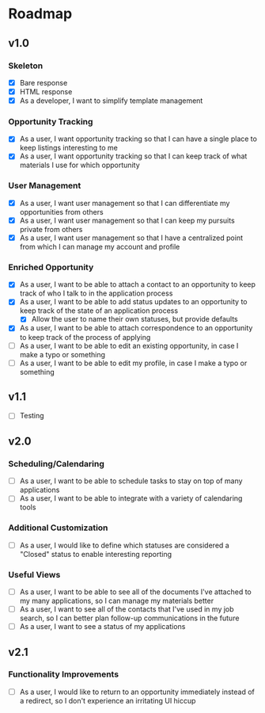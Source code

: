 # Roadmap

## v1.0

### Skeleton

- [x] Bare response
- [x] HTML response
- [x] As a developer, I want to simplify template management

### Opportunity Tracking

- [x] As a user, I want opportunity tracking so that I can have a single place to keep listings interesting to me
- [x] As a user, I want opportunity tracking so that I can keep track of what materials I use for which opportunity

### User Management

- [x] As a user, I want user management so that I can differentiate my opportunities from others
- [x] As a user, I want user management so that I can keep my pursuits private from others
- [x] As a user, I want user management so that I have a centralized point from which I can manage my account and profile

### Enriched Opportunity

- [x] As a user, I want to be able to attach a contact to an opportunity to keep track of who I talk to in the application process
- [x] As a user, I want to be able to add status updates to an opportunity to keep track of the state of an application process
  - [x] Allow the user to name their own statuses, but provide defaults
- [x] As a user, I want to be able to attach correspondence to an opportunity to keep track of the process of applying
- [ ] As a user, I want to be able to edit an existing opportunity, in case I make a typo or something
- [ ] As a user, I want to be able to edit my profile, in case I make a typo or something

## v1.1

- [ ] Testing

## v2.0

### Scheduling/Calendaring

- [ ] As a user, I want to be able to schedule tasks to stay on top of many applications
- [ ] As a user, I want to be able to integrate with a variety of calendaring tools

### Additional Customization

- [ ] As a user, I would like to define which statuses are considered a "Closed" status to enable interesting reporting

### Useful Views

- [ ] As a user, I want to be able to see all of the documents I've attached to my many applications, so I can manage my materials better
- [ ] As a user, I want to see all of the contacts that I've used in my job search, so I can better plan follow-up communications in the future
- [ ] As a user, I want to see a status of my applications

## v2.1

### Functionality Improvements

- [ ] As a user, I would like to return to an opportunity immediately instead of a redirect, so I don't experience an irritating UI hiccup
